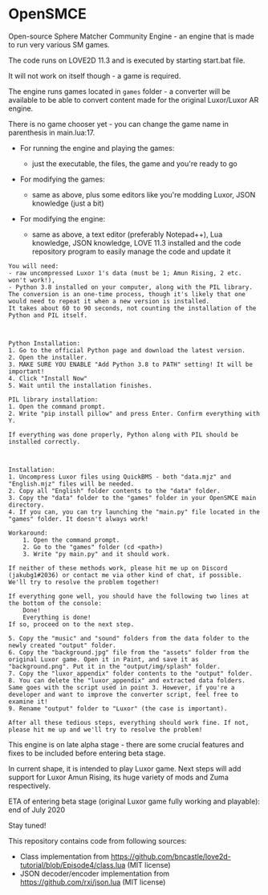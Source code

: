# OpenSMCE
Open-source Sphere Matcher Community Engine - an engine that is made to run very various SM games.

The code runs on LOVE2D 11.3 and is executed by starting start.bat file.

It will not work on itself though - a game is required.

The engine runs games located in `games` folder - a converter will be available to be able to convert content made for the original Luxor/Luxor AR engine.

There is no game chooser yet - you can change the game name in parenthesis in main.lua:17.

- For running the engine and playing the games:
  - just the executable, the files, the game and you're ready to go

- For modifying the games:
  - same as above, plus some editors like you're modding Luxor, JSON knowledge (just a bit)

- For modifying the engine:
  - same as above, a text editor (preferably Notepad++), Lua knowledge, JSON knowledge, LOVE 11.3 installed and the code repository program to easily manage the code and update it

```
You will need:
- raw uncompressed Luxor 1's data (must be 1; Amun Rising, 2 etc. won't work!),
- Python 3.8 installed on your computer, along with the PIL library.
The conversion is an one-time process, though it's likely that one would need to repeat it when a new version is installed.
It takes about 60 to 90 seconds, not counting the installation of the Python and PIL itself.



Python Installation:
1. Go to the official Python page and download the latest version.
2. Open the installer.
3. MAKE SURE YOU ENABLE "Add Python 3.8 to PATH" setting! It will be important!
4. Click "Install Now"
5. Wait until the installation finishes.

PIL library installation:
1. Open the command prompt.
2. Write "pip install pillow" and press Enter. Confirm everything with Y.

If everything was done properly, Python along with PIL should be installed correctly.



Installation:
1. Uncompress Luxor files using QuickBMS - both "data.mjz" and "English.mjz" files will be needed.
2. Copy all "English" folder contents to the "data" folder.
3. Copy the "data" folder to the "games" folder in your OpenSMCE main directory.
4. If you can, you can try launching the "main.py" file located in the "games" folder. It doesn't always work!

Workaround:
	1. Open the command prompt.
	2. Go to the "games" folder (cd <path>)
	3. Write "py main.py" and it should work.

If neither of these methods work, please hit me up on Discord (jakubg1#2036) or contact me via other kind of chat, if possible. We'll try to resolve the problem together!

If everything gone well, you should have the following two lines at the bottom of the console:
	Done!
	Everything is done!
If so, proceed on to the next step.

5. Copy the "music" and "sound" folders from the data folder to the newly created "output" folder.
6. Copy the "background.jpg" file from the "assets" folder from the original Luxor game. Open it in Paint, and save it as "background.png". Put it in the "output/img/splash" folder.
7. Copy the "luxor_appendix" folder contents to the "output" folder.
8. You can delete the "luxor_appendix" and extracted data folders. Same goes with the script used in point 3. However, if you're a developer and want to improve the converter script, feel free to examine it!
9. Rename "output" folder to "Luxor" (the case is important).

After all these tedious steps, everything should work fine. If not, please hit me up and we'll try to resolve the problem!
```



This engine is on late alpha stage - there are some crucial features and fixes to be included before entering beta stage.

In current shape, it is intended to play Luxor game. Next steps will add support for Luxor Amun Rising, its huge variety of mods and Zuma respectively.

ETA of entering beta stage (original Luxor game fully working and playable): end of July 2020

Stay tuned!



This repository contains code from following sources:
  - Class implementation from https://github.com/bncastle/love2d-tutorial/blob/Episode4/class.lua (MIT license)
  - JSON decoder/encoder implementation from https://github.com/rxi/json.lua (MIT license)
